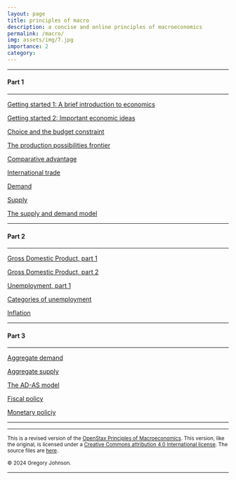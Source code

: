 ```yaml
---
layout: page
title: principles of macro
description: a concise and online principles of macroeconomics 
permalink: /macro/
img: assets/img/7.jpg
importance: 2
category:
---
```


---
#### Part 1
---

[Getting started 1: A brief introduction to economics](/macro/intro1/)

[Getting started 2: Important economic ideas](/macro/intro2)

[Choice and the budget constraint](/macro/constraint/)

[The production possibilities frontier](/macro/ppf/)

[Comparative advantage](/macro/advantage/)

[International trade](/macro/trade/)

[Demand](/macro/demand/)

[Supply](/macro/supply/)

[The supply and demand model](/macro/supply_and_demand/)

---
#### Part 2
---

[Gross Domestic Product, part 1](/macro/gdp_1/)

[Gross Domestic Product, part 2](/macro/gdp_2/)

[Unemployment, part 1](/macro/unemployment_1/)

[Categories of unemployment](/macro/unemployment_2/)

[Inflation]()


---
#### Part 3
---

[Aggregate demand]()

[Aggregate supply]()

[The AD-AS model]()

[Fiscal policy]()

[Monetary policiy]()

---
---

<small>This is a revised version of the [OpenStax Principles of Macroeconomics](https://openstax.org/details/books/principles-macroeconomics-3e). This version, like the original, is licensed under a [Creative Commons attribution 4.0 International license](https://creativecommons.org/licenses/by/4.0/). The source files are [here](https://github.com/loighic/loighic.github.io/tree/main/_pages/macro).</small>

<small>&copy; 2024 Gregory Johnson.</small>

---